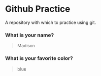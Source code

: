 # Github Practice

A repository with which to practice using git.

### What is your name?

> Madison


### What is your favorite color?

> blue